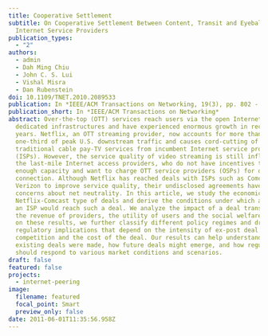 ```yaml
---
title: Cooperative Settlement
subtitle: On Cooperative Settlement Between Content, Transit and Eyeball
  Internet Service Providers
publication_types:
  - "2"
authors:
  - admin
  - Dah Ming Chiu
  - John C. S. Lui
  - Vishal Misra
  - Dan Rubenstein
doi: 10.1109/TNET.2010.2089533
publication: In *IEEE/ACM Transactions on Networking, 19(3), pp. 802 - 815, June 2011.*
publication_short: In *IEEE/ACM Transactions on Networking*
abstract: Over-the-top (OTT) services reach users via the open Internet without
  dedicated infrastructures and have experienced enormous growth in recent
  years. Netflix, an OTT streaming provider, now accounts for more than
  one-third of peak U.S. downstream traffic and causes cord-cutting of
  traditional cable pay-TV services from incumbent Internet service providers
  (ISPs). However, the service quality of video streaming is still influenced by
  the last-mile Internet access providers, who do not have incentives to deploy
  enough capacity and want to charge OTT service providers (OSPs) for direct
  connection. Although Netflix has reached deals with ISPs such as Comcast and
  Verizon to improve service quality, their undisclosed agreements have raised
  concerns about net neutrality. In this article, we study the economics of the
  Netflix-Comcast type of deals and derive the conditions under which an OSP and
  an ISP would reach such a deal. We analyze the impact of a deal transaction on
  the revenue of providers, the utility of users and the social welfare. Based
  on these results, we further classify different policy regimes and draw
  regulatory implications that depend on the intensity of ex-post deal
  competition and the cost of the deal. Our results can help understand how
  existing deals were made, how future deals might emerge, and how regulators
  should respond to various market conditions and scenarios.
draft: false
featured: false
projects:
  - internet-peering
image:
  filename: featured
  focal_point: Smart
  preview_only: false
date: 2011-06-01T11:35:56.958Z
---
```

